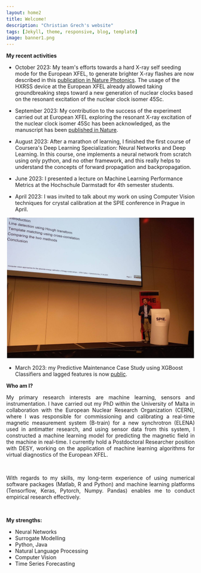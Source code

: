 ```yaml
---
layout: home2
title: Welcome!
description: "Christian Grech's website"
tags: [Jekyll, theme, responsive, blog, template]
image: banner1.png
---
```

**My recent activities**

* October 2023: My team's efforts towards a hard X-ray self seeding mode for the European XFEL, to generate brighter X-ray flashes are now described in this  [publication in Nature Photonics](https://www.nature.com/articles/s41566-023-01305-x). The usage of the HXRSS device at the European XFEL already allowed taking groundbreaking steps toward a new generation of nuclear clocks based on the resonant excitation of the nuclear clock isomer 45Sc. <br>

* September 2023: My contribution to the success of the experiment carried out at European XFEL exploring the resonant X-ray excitation of the nuclear clock isomer 45Sc has been acknowledged, as the manuscript has been [published in Nature](https://www.nature.com/articles/s41586-023-06491-w). <br>

* August 2023: After a marathon of learning, I finished the first course of Coursera's Deep Learning Specialization: Neural Networks and Deep Learning. In this course, one implements a neural network from scratch using only python, and no other framework, and this really helps to understand the concepts of forward propagation and backpropagation.



* June 2023: I presented a lecture on Machine Learning Performance Metrics at the Hochschule Darmstadt for 4th semester students. <br>

* April 2023: I was invited to talk about my work on using Computer Vision techniques for crystal calibration at the SPIE conference in Prague in April. <br>

<p align="center">
  <img src="https://github.com/cgre23/cgre23.github.io/blob/master/images/spie_image.jpg?raw=true" width="500" title="Presenting my work at the SPIE Optics and Optoelectronics Conference in April.">
</p>

* March 2023: my Predictive Maintenance Case Study using XGBoost Classifiers and lagged features is now [public](https://www.kaggle.com/code/antimattermatters/using-xgboost-to-predict-supply-downtime/). <br>


**Who am I?**
<br>

<p align="justify">My primary research interests are machine learning, sensors and instrumentation. I have carried out my PhD within the University of Malta in collaboration with the European Nuclear Research Organization (CERN), where I was responsible for commissioning and calibrating a real-time magnetic measurement system (B-train) for a new synchrotron (ELENA) used in antimatter research, and using sensor data from this system, I constructed a machine learning model for predicting the magnetic field in the machine in real-time. I currently hold a Postdoctoral Researcher position with DESY, working on the application of machine learning algorithms for virtual diagnostics of the European XFEL. </p><br>

<p align="justify">With regards to my skills, my long-term experience of using numerical software packages (Matlab, R and Python) and machine learning platforms (Tensorflow, Keras, Pytorch, Numpy. Pandas) enables me to conduct empirical research effectively. </p>
<br>

**My strengths:**

<ul>
  <li>Neural Networks</li>
  <li>Surrogate Modelling</li>
  <li>Python, Java</li>
  <li>Natural Language Processing</li>
  <li>Computer Vision</li>
  <li>Time Series Forecasting</li>
</ul>  
